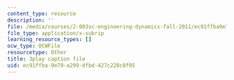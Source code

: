 ```yaml
---
content_type: resource
description: ''
file: /media/courses/2-003sc-engineering-dynamics-fall-2011/ec91ffba9e79a299dfbd427c228c8f05_mB_rrEN_Ltc.srt
file_type: application/x-subrip
learning_resource_types: []
ocw_type: OCWFile
resourcetype: Other
title: 3play caption file
uid: ec91ffba-9e79-a299-dfbd-427c228c8f05
---
```

